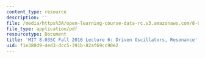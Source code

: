 ```yaml
---
content_type: resource
description: ''
file: /media/https%3A/open-learning-course-data-rc.s3.amazonaws.com/8-03sc-physics-iii-vibrations-and-waves-fall-2016/f1e380d94ed3dcc5391b82af69cc90e2_MIT8_03SCF16_hw_Lec6.pdf
file_type: application/pdf
resourcetype: Document
title: 'MIT 8.03SC Fall 2016 Lecture 6: Driven Oscillators, Resonance'
uid: f1e380d9-4ed3-dcc5-391b-82af69cc90e2
---
```


